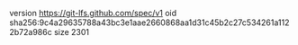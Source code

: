 version https://git-lfs.github.com/spec/v1
oid sha256:9c4a29635788a43bc3e1aae2660868aa1d31c45b2c27c534261a1122b72a986c
size 2301
